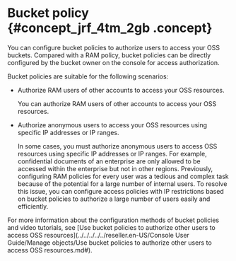 # Bucket policy {#concept_jrf_4tm_2gb .concept}

You can configure bucket policies to authorize users to access your OSS buckets. Compared with a RAM policy, bucket policies can be directly configured by the bucket owner on the console for access authorization.

Bucket policies are suitable for the following scenarios:

-   Authorize RAM users of other accounts to access your OSS resources.

    You can authorize RAM users of other accounts to access your OSS resources.

-   Authorize anonymous users to access your OSS resources using specific IP addresses or IP ranges.

    In some cases, you must authorize anonymous users to access OSS resources using specific IP addresses or IP ranges. For example, confidential documents of an enterprise are only allowed to be accessed within the enterprise but not in other regions. Previously, configuring RAM policies for every user was a tedious and complex task because of the potential for a large number of internal users. To resolve this issue, you can configure access policies with IP restrictions based on bucket policies to authorize a large number of users easily and efficiently.


For more information about the configuration methods of bucket policies and video tutorials, see [Use bucket policies to authorize other users to access OSS resources](../../../../../reseller.en-US/Console User Guide/Manage objects/Use bucket policies to authorize other users to access OSS resources.md#).


